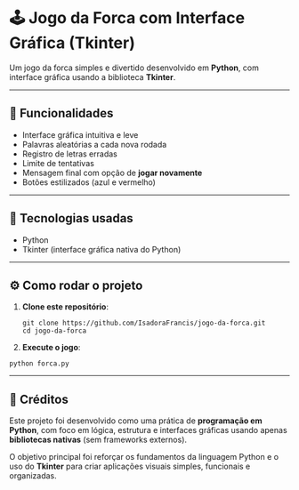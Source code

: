 # 🕹️ Jogo da Forca com Interface Gráfica (Tkinter)

Um jogo da forca simples e divertido desenvolvido em **Python**, com interface gráfica usando a biblioteca **Tkinter**.

---
## 🚀 Funcionalidades

- Interface gráfica intuitiva e leve
- Palavras aleatórias a cada nova rodada
- Registro de letras erradas
- Limite de tentativas
- Mensagem final com opção de **jogar novamente**
- Botões estilizados (azul e vermelho)

---

## 🧠 Tecnologias usadas

- Python
- Tkinter (interface gráfica nativa do Python)

---

## ⚙️ Como rodar o projeto

1. **Clone este repositório**:
   ```
   git clone https://github.com/IsadoraFrancis/jogo-da-forca.git
   cd jogo-da-forca
   ```
2. **Execute o jogo**:
```
python forca.py
```
---
## 🙌 Créditos

Este projeto foi desenvolvido como uma prática de **programação em Python**, com foco em lógica, estrutura e interfaces gráficas usando apenas **bibliotecas nativas** (sem frameworks externos).

O objetivo principal foi reforçar os fundamentos da linguagem Python e o uso do **Tkinter** para criar aplicações visuais simples, funcionais e organizadas.
